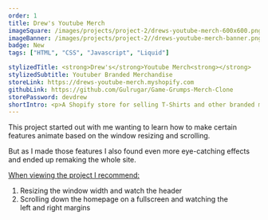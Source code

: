 ```yaml
---
order: 1
title: Drew's Youtube Merch
imageSquare: /images/projects/project-2/drews-youtube-merch-600x600.png
imageBanner: /images/projects/project-2//drews-youtube-merch-banner.png
badge: New
tags: ["HTML", "CSS", "Javascript", "Liquid"]

stylizedTitle: <strong>Drew's</strong>Youtube Merch<strong></strong>
stylizedSubtitle: Youtuber Branded Merchandise
storeLink: https://drews-youtube-merch.myshopify.com
githubLink: https://github.com/Gulrugar/Game-Grumps-Merch-Clone
storePassword: devdrew
shortIntro: <p>A Shopify store for selling T-Shirts and other branded merchandise</p>
---
```


<p>
  This project started out with me wanting to learn how to make certain
  features animate based on the window resizing and scrolling.
</p>
<p>
  But as I made those features I also found even more eye-catching effects
  and ended up remaking the whole site.
</p>
<p style="text-decoration: underline">
  When viewing the project I recommend:
</p>
<ol style="max-width: 600px; margin-left: auto; margin-right: auto">
  <li>Resizing the window width and watch the header</li>
  <li>
    Scrolling down the homepage on a fullscreen and watching the <br />
    left and right margins
  </li>
</ol>

